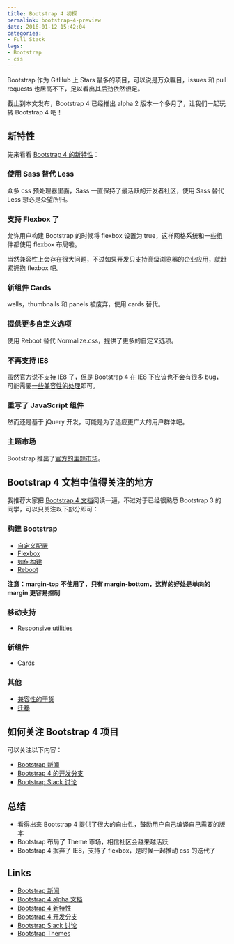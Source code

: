 ```yaml
---
title: Bootstrap 4 初探
permalink: bootstrap-4-preview
date: 2016-01-12 15:42:04
categories:
- Full Stack
tags:
- Bootstrap
- css
---
```


Bootstrap 作为 GitHub 上 Stars 最多的项目，可以说是万众瞩目，issues 和 pull requests 也居高不下，足以看出其后劲依然很足。

截止到本文发布，Bootstrap 4 已经推出 alpha 2 版本一个多月了，让我们一起玩转 Bootstrap 4 吧！

## 新特性

先来看看 [Bootstrap 4 的新特性][bootstrap-4-alpha]：

### 使用 Sass 替代 Less

众多 css 预处理器里面，Sass 一直保持了最活跃的开发者社区，使用 Sass 替代 Less 想必是众望所归。

### 支持 Flexbox 了

允许用户构建 Bootstrap 的时候将 flexbox 设置为 true，这样网格系统和一些组件都使用 flexbox 布局啦。

当然兼容性上会存在很大问题，不过如果开发只支持高级浏览器的企业应用，就赶紧拥抱 flexbox 吧。

### 新组件 Cards

wells，thumbnails 和 panels 被废弃，使用 cards 替代。

### 提供更多自定义选项

使用 Reboot 替代 Normalize.css，提供了更多的自定义选项。

### 不再支持 IE8

虽然官方说不支持 IE8 了，但是 Bootstrap 4 在 IE8 下应该也不会有很多 bug，可能需要[一些兼容性的处理][browsers-devices]即可。

### 重写了 JavaScript 组件

然而还是基于 jQuery 开发，可能是为了适应更广大的用户群体吧。

### 主题市场

Bootstrap 推出了[官方的主题市场][themes]。

<!-- more -->

## Bootstrap 4 文档中值得关注的地方

我推荐大家把 [Bootstrap 4 文档][docs]阅读一遍，不过对于已经很熟悉 Bootstrap 3 的同学，可以只关注以下部分即可：

### 构建 Bootstrap

- [自定义配置](http://v4-alpha.getbootstrap.com/getting-started/options/)
- [Flexbox](http://v4-alpha.getbootstrap.com/getting-started/flexbox/)
- [如何构建](http://v4-alpha.getbootstrap.com/getting-started/build-tools/)
- [Reboot](http://v4-alpha.getbootstrap.com/content/reboot/)

**注意：margin-top 不使用了，只有 margin-bottom，这样的好处是单向的 margin 更容易控制**

### 移动支持

- [Responsive utilities](http://v4-alpha.getbootstrap.com/layout/responsive-utilities/)

### 新组件

- [Cards](http://v4-alpha.getbootstrap.com/components/card/)

### 其他

- [兼容性的干货](http://v4-alpha.getbootstrap.com/getting-started/browsers-devices/)
- [迁移](http://v4-alpha.getbootstrap.com/migration/)

## 如何关注 Bootstrap 4 项目

可以关注以下内容：

- [Bootstrap 新闻][news]
- [Bootstrap 4 的开发分支][dev]
- [Bootstrap Slack 讨论][slack]

## 总结

- 看得出来 Bootstrap 4 提供了很大的自由性，鼓励用户自己编译自己需要的版本
- Bootstrap 布局了 Theme 市场，相信社区会越来越活跃
- Bootstrap 4 摒弃了 IE8，支持了 flexbox，是时候一起推动 css 的迭代了

## Links

- [Bootstrap 新闻][news]
- [Bootstrap 4 alpha 文档][docs]
- [Bootstrap 4 新特性][bootstrap-4-alpha]
- [Bootstrap 4 开发分支][dev]
- [Bootstrap Slack 讨论][slack]
- [Bootstrap Themes][themes]

[bootstrap-4-alpha]: http://blog.getbootstrap.com/2015/08/19/bootstrap-4-alpha/
[browsers-devices]: http://v4-alpha.getbootstrap.com/getting-started/browsers-devices/
[themes]: http://themes.getbootstrap.com/
[docs]: http://v4-alpha.getbootstrap.com/
[dev]: https://github.com/twbs/bootstrap/tree/v4-dev
[slack]: https://bootstrap-slack.herokuapp.com/
[news]: http://blog.getbootstrap.com/
